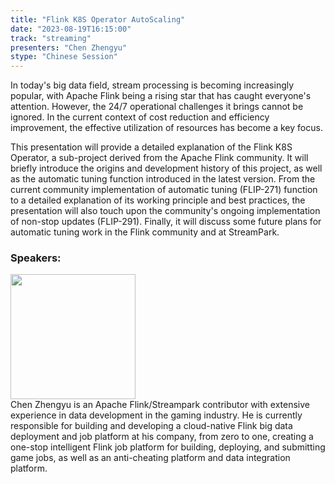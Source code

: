 ```yaml
---
title: "Flink K8S Operator AutoScaling"
date: "2023-08-19T16:15:00" 
track: "streaming"
presenters: "Chen Zhengyu"
stype: "Chinese Session"
---
```

In today's big data field, stream processing is becoming increasingly popular, with Apache Flink being a rising star that has caught everyone's attention. However, the 24/7 operational challenges it brings cannot be ignored. In the current context of cost reduction and efficiency improvement, the effective utilization of resources has become a key focus.

This presentation will provide a detailed explanation of the Flink K8S Operator, a sub-project derived from the Apache Flink community. It will briefly introduce the origins and development history of this project, as well as the automatic tuning function introduced in the latest version. From the current community implementation of automatic tuning (FLIP-271) function to a detailed explanation of its working principle and best practices, the presentation will also touch upon the community's ongoing implementation of non-stop updates (FLIP-291). Finally, it will discuss some future plans for automatic tuning work in the Flink community and at StreamPark.
 ### Speakers: 
 <img src="https://img.bagevent.com/resource/20230601/2248341840.jpg" width="200" /><br>
Chen Zhengyu is an Apache Flink/Streampark contributor with extensive experience in data development in the gaming industry. He is currently responsible for building and developing a cloud-native Flink big data deployment and job platform at his company, from zero to one, creating a one-stop intelligent Flink job platform for building, deploying, and submitting game jobs, as well as an anti-cheating platform and data integration platform.
 <br><br>